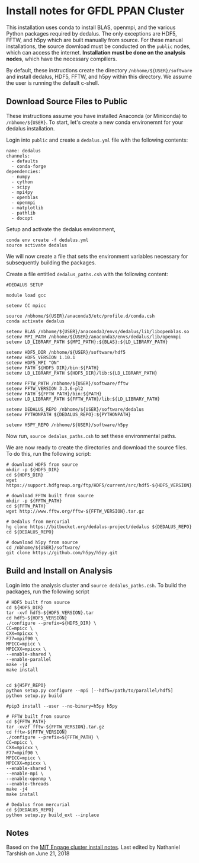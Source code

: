 Install notes for GFDL PPAN Cluster 
====================================


This installation uses conda to install BLAS, openmpi, and the various Python packages required by dedalus. The only exceptions are HDF5, FFTW, and h5py which are built manually from source. For these manual installations, the source download must be conducted on the `public` nodes, which can access the internet. **Installation must be done on the analysis nodes**, which have the necessary compiliers.

By default, these instructions create the directory ``/nbhome/${USER}/software`` and install dedalus, HDF5, FFTW, and h5py within this directory. We assume the user is running the default c-shell. 

Download Source Files to Public 
-------------------------------

These instructions assume you have installed Anaconda (or Miniconda) to ``/nbhome/${USER}``. To start, let's create a new conda environemnt for your dedalus installation. 

Login into ``public`` and create a  ``dedalus.yml`` file with the following contents:

```
name: dedalus 
channels:
  - defaults
  - conda-forge 
dependencies:
  - numpy
  - cython 
  - scipy 
  - mpi4py 
  - openblas 
  - openmpi 
  - matplotlib
  - pathlib
  - docopt
```

Setup and activate the dedalus environment, 
```
conda env create -f dedalus.yml
source activate dedalus 
```

We will now create a file that sets the environment variables necessary for subsequently building the packages.

Create a file entitled ``dedalus_paths.csh`` with the following content:
```
#DEDALUS SETUP

module load gcc

setenv CC mpicc

source /nbhome/${USER}/anaconda3/etc/profile.d/conda.csh
conda activate dedalus

setenv BLAS /nbhome/${USER}/anaconda3/envs/dedalus/lib/libopenblas.so
setenv MPI_PATH /nbhome/${USER}/anaconda3/envs/dedalus/lib/openmpi
setenv LD_LIBRARY_PATH ${MPI_PATH}:${BLAS}:${LD_LIBRARY_PATH}

setenv HDF5_DIR /nbhome/${USER}/software/hdf5
setenv HDF5_VERSION 1.10.1
setenv HDF5_MPI "ON"
setenv PATH ${HDF5_DIR}/bin:${PATH}
setenv LD_LIBRARY_PATH ${HDF5_DIR}/lib:${LD_LIBRARY_PATH}

setenv FFTW_PATH /nbhome/${USER}/software/fftw
setenv FFTW_VERSION 3.3.6-pl2
setenv PATH ${FFTW_PATH}/bin:${PATH}
setenv LD_LIBRARY_PATH ${FFTW_PATH}/lib:${LD_LIBRARY_PATH}

setenv DEDALUS_REPO /nbhome/${USER}/software/dedalus
setenv PYTHONPATH ${DEDALUS_REPO}:${PYTHONPATH}

setenv H5PY_REPO /nbhome/${USER}/software/h5py
```

Now run, ``source dedalus_paths.csh`` to set these environmental paths. 
 
We are now ready to create the directories and download the source files. To do this, run the following script:
 
```
# download HDF5 from source
mkdir -p ${HDF5_DIR}
cd ${HDF5_DIR}
wget https://support.hdfgroup.org/ftp/HDF5/current/src/hdf5-${HDF5_VERSION}.tar

# download FFTW built from source
mkdir -p ${FFTW_PATH}
cd ${FFTW_PATH}
wget http://www.fftw.org/fftw-${FFTW_VERSION}.tar.gz

# Dedalus from mercurial
hg clone https://bitbucket.org/dedalus-project/dedalus ${DEDALUS_REPO}
cd ${DEDALUS_REPO}

# download h5py from source
cd /nbhome/${USER}/software/
git clone https://github.com/h5py/h5py.git
```

Build and Install on Analysis
------------------------
Login into the analysis cluster and  ``source dedalus_paths.csh``. To build the packages, run the following script 

```
# HDF5 built from source
cd ${HDF5_DIR}
tar -xvf hdf5-${HDF5_VERSION}.tar
cd hdf5-${HDF5_VERSION}
./configure --prefix=${HDF5_DIR} \
CC=mpicc \
CXX=mpicxx \
F77=mpif90 \
MPICC=mpicc \
MPICXX=mpicxx \
--enable-shared \
--enable-parallel
make -j4
make install


cd ${H5PY_REPO}
python setup.py configure --mpi [--hdf5=/path/to/parallel/hdf5]
python setup.py build

#pip3 install --user --no-binary=h5py h5py

# FFTW built from source
cd ${FFTW_PATH}
tar -xvzf fftw-${FFTW_VERSION}.tar.gz
cd fftw-${FFTW_VERSION}
./configure --prefix=${FFTW_PATH} \
CC=mpicc \
CXX=mpicxx \
F77=mpif90 \
MPICC=mpicc \
MPICXX=mpicxx \
--enable-shared \
--enable-mpi \
--enable-openmp \
--enable-threads
make -j4
make install

# Dedalus from mercurial
cd ${DEDALUS_REPO}
python setup.py build_ext --inplace
```

Notes
-----
Based on the [MIT Engage cluster install notes](http://dedalus-project.readthedocs.io/en/latest/machines/engaging/engaging.html). Last edited by Nathaniel Tarshish on June 21, 2018 

